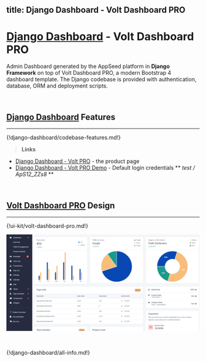 title: Django Dashboard - Volt Dashboard PRO
---

# [Django Dashboard](http://appseed.us/admin-dashboards/django) - Volt Dashboard PRO

Admin Dashboard generated by the AppSeed platform in **Django Framework** on top of Volt Dashboard PRO, a modern Bootstrap 4 dashboard template. The Django codebase is provided with authentication, database, ORM and deployment scripts. 

<br />

## [Django Dashboard](http://appseed.us/admin-dashboards/django) Features
---

{!django-dashboard/codebase-features.md!}

> **Links**

- [Django Dashboard - Volt PRO](https://appseed.us/admin-dashboards/django-dashboard-volt-pro) - the product page
- [Django Dashboard - Volt PRO Demo](https://django-dashboard-volt-pro.appseed.us/) - Default login credentials ** *test / ApS12_ZZs8* **

<br />

## [Volt Dashboard PRO](/bootstrap-template/volt-dashboard-pro/) Design
---

{!ui-kit/volt-dashboard-pro.md!}

![Django Dashboard - Volt Dashboard PRO, admin dashboard starter coded in Django by AppSeed.](https://raw.githubusercontent.com/app-generator/django-dashboard-volt-pro/main/media/django-dashboard-volt-pro-screen.png) 

<br />

{!django-dashboard/all-info.md!}
